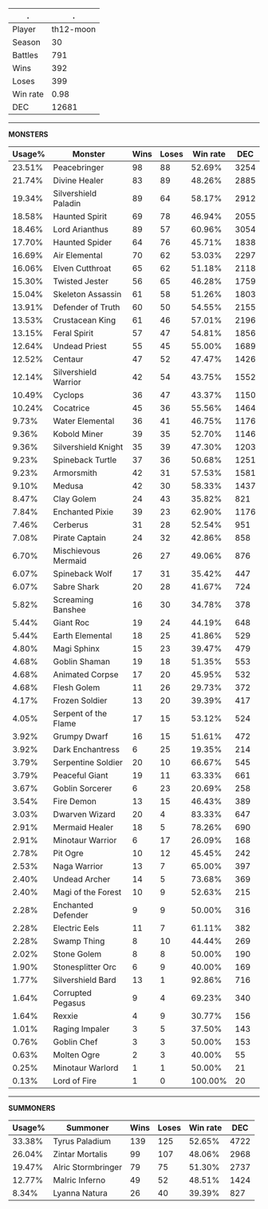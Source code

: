 .|.
|-|-
Player|th12-moon
Season|30
Battles|791
Wins|392
Loses|399
Win rate|0.98
DEC|12681

---
**MONSTERS**

Usage%|Monster|Wins|Loses|Win rate|DEC|
-|-|-|-|-|-|
23.51%|Peacebringer|98|88|52.69%|3254|
21.74%|Divine Healer|83|89|48.26%|2885|
19.34%|Silvershield Paladin|89|64|58.17%|2912|
18.58%|Haunted Spirit|69|78|46.94%|2055|
18.46%|Lord Arianthus|89|57|60.96%|3054|
17.70%|Haunted Spider|64|76|45.71%|1838|
16.69%|Air Elemental|70|62|53.03%|2297|
16.06%|Elven Cutthroat|65|62|51.18%|2118|
15.30%|Twisted Jester|56|65|46.28%|1759|
15.04%|Skeleton Assassin|61|58|51.26%|1803|
13.91%|Defender of Truth|60|50|54.55%|2155|
13.53%|Crustacean King|61|46|57.01%|2196|
13.15%|Feral Spirit|57|47|54.81%|1856|
12.64%|Undead Priest|55|45|55.00%|1689|
12.52%|Centaur|47|52|47.47%|1426|
12.14%|Silvershield Warrior|42|54|43.75%|1552|
10.49%|Cyclops|36|47|43.37%|1150|
10.24%|Cocatrice|45|36|55.56%|1464|
9.73%|Water Elemental|36|41|46.75%|1176|
9.36%|Kobold Miner|39|35|52.70%|1146|
9.36%|Silvershield Knight|35|39|47.30%|1203|
9.23%|Spineback Turtle|37|36|50.68%|1251|
9.23%|Armorsmith|42|31|57.53%|1581|
9.10%|Medusa|42|30|58.33%|1437|
8.47%|Clay Golem|24|43|35.82%|821|
7.84%|Enchanted Pixie|39|23|62.90%|1176|
7.46%|Cerberus|31|28|52.54%|951|
7.08%|Pirate Captain|24|32|42.86%|858|
6.70%|Mischievous Mermaid|26|27|49.06%|876|
6.07%|Spineback Wolf|17|31|35.42%|447|
6.07%|Sabre Shark|20|28|41.67%|724|
5.82%|Screaming Banshee|16|30|34.78%|378|
5.44%|Giant Roc|19|24|44.19%|648|
5.44%|Earth Elemental|18|25|41.86%|529|
4.80%|Magi Sphinx|15|23|39.47%|479|
4.68%|Goblin Shaman|19|18|51.35%|553|
4.68%|Animated Corpse|17|20|45.95%|532|
4.68%|Flesh Golem|11|26|29.73%|372|
4.17%|Frozen Soldier|13|20|39.39%|417|
4.05%|Serpent of the Flame|17|15|53.12%|524|
3.92%|Grumpy Dwarf|16|15|51.61%|472|
3.92%|Dark Enchantress|6|25|19.35%|214|
3.79%|Serpentine Soldier|20|10|66.67%|545|
3.79%|Peaceful Giant|19|11|63.33%|661|
3.67%|Goblin Sorcerer|6|23|20.69%|258|
3.54%|Fire Demon|13|15|46.43%|389|
3.03%|Dwarven Wizard|20|4|83.33%|647|
2.91%|Mermaid Healer|18|5|78.26%|690|
2.91%|Minotaur Warrior|6|17|26.09%|168|
2.78%|Pit Ogre|10|12|45.45%|242|
2.53%|Naga Warrior|13|7|65.00%|397|
2.40%|Undead Archer|14|5|73.68%|369|
2.40%|Magi of the Forest|10|9|52.63%|215|
2.28%|Enchanted Defender|9|9|50.00%|316|
2.28%|Electric Eels|11|7|61.11%|382|
2.28%|Swamp Thing|8|10|44.44%|269|
2.02%|Stone Golem|8|8|50.00%|190|
1.90%|Stonesplitter Orc|6|9|40.00%|169|
1.77%|Silvershield Bard|13|1|92.86%|716|
1.64%|Corrupted Pegasus|9|4|69.23%|340|
1.64%|Rexxie|4|9|30.77%|156|
1.01%|Raging Impaler|3|5|37.50%|143|
0.76%|Goblin Chef|3|3|50.00%|153|
0.63%|Molten Ogre|2|3|40.00%|55|
0.25%|Minotaur Warlord|1|1|50.00%|21|
0.13%|Lord of Fire|1|0|100.00%|20|

---
**SUMMONERS**

Usage%|Summoner|Wins|Loses|Win rate|DEC|
-|-|-|-|-|-|
33.38%|Tyrus Paladium|139|125|52.65%|4722|
26.04%|Zintar Mortalis|99|107|48.06%|2968|
19.47%|Alric Stormbringer|79|75|51.30%|2737|
12.77%|Malric Inferno|49|52|48.51%|1424|
8.34%|Lyanna Natura|26|40|39.39%|827|
